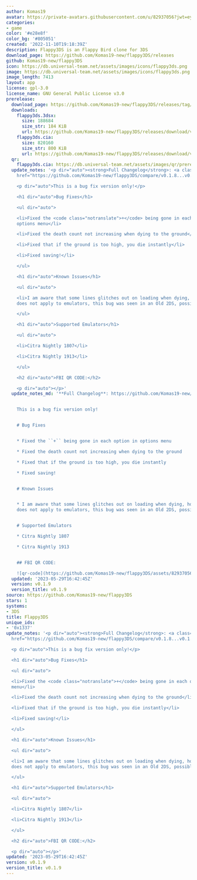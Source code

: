 ```yaml
---
author: Komas19
avatar: https://private-avatars.githubusercontent.com/u/82937056?jwt=eyJhbGciOiJIUzI1NiIsInR5cCI6IkpXVCJ9.eyJpc3MiOiJnaXRodWIuY29tIiwiYXVkIjoicmF3LmdpdGh1YnVzZXJjb250ZW50LmNvbSIsImtleSI6ImtleTEiLCJleHAiOjE3MzQ2MTE0NjAsIm5iZiI6MTczNDYxMDI2MCwicGF0aCI6Ii91LzgyOTM3MDU2In0.eZ3wm22XPWWw34ueL8XgJb79cor7KLGvW8MDrXCIAwQ&v=4
categories:
- game
color: '#e28e8f'
color_bg: '#805051'
created: '2022-11-10T19:18:39Z'
description: Flappy3DS is an Flappy Bird clone for 3DS
download_page: https://github.com/Komas19-new/flappy3DS/releases
github: Komas19-new/flappy3DS
icon: https://db.universal-team.net/assets/images/icons/flappy3ds.png
image: https://db.universal-team.net/assets/images/icons/flappy3ds.png
image_length: 7413
layout: app
license: gpl-3.0
license_name: GNU General Public License v3.0
prerelease:
  download_page: https://github.com/Komas19-new/flappy3DS/releases/tag/v0.1.9
  downloads:
    flappy3ds.3dsx:
      size: 188684
      size_str: 184 KiB
      url: https://github.com/Komas19-new/flappy3DS/releases/download/v0.1.9/flappy3ds.3dsx
    flappy3ds.cia:
      size: 820160
      size_str: 800 KiB
      url: https://github.com/Komas19-new/flappy3DS/releases/download/v0.1.9/flappy3ds.cia
  qr:
    flappy3ds.cia: https://db.universal-team.net/assets/images/qr/prerelease/flappy3ds-cia.png
  update_notes: '<p dir="auto"><strong>Full Changelog</strong>: <a class="commit-link"
    href="https://github.com/Komas19-new/flappy3DS/compare/v0.1.8...v0.1.9"><tt>v0.1.8...v0.1.9</tt></a></p>

    <p dir="auto">This is a bug fix version only!</p>

    <h1 dir="auto">Bug Fixes</h1>

    <ul dir="auto">

    <li>Fixed the <code class="notranslate">+</code> being gone in each option in
    options menu</li>

    <li>Fixed the death count not increasing when dying to the ground</li>

    <li>Fixed that if the ground is too high, you die instantly</li>

    <li>Fixed saving!</li>

    </ul>

    <h1 dir="auto">Known Issues</h1>

    <ul dir="auto">

    <li>I am aware that some lines glitches out on loading when dying, however, this
    does not apply to emulators, this bug was seen in an Old 2DS, possibly other too.</li>

    </ul>

    <h1 dir="auto">Supported Emulators</h1>

    <ul dir="auto">

    <li>Citra Nightly 1807</li>

    <li>Citra Nightly 1913</li>

    </ul>

    <h2 dir="auto">FBI QR CODE:</h2>

    <p dir="auto"></p>'
  update_notes_md: '**Full Changelog**: https://github.com/Komas19-new/flappy3DS/compare/v0.1.8...v0.1.9


    This is a bug fix version only!


    # Bug Fixes


    * Fixed the ``+`` being gone in each option in options menu

    * Fixed the death count not increasing when dying to the ground

    * Fixed that if the ground is too high, you die instantly

    * Fixed saving!


    # Known Issues


    * I am aware that some lines glitches out on loading when dying, however, this
    does not apply to emulators, this bug was seen in an Old 2DS, possibly other too.


    # Supported Emulators

    * Citra Nightly 1807

    * Citra Nightly 1913


    ## FBI QR CODE:

    ![qr-code](https://github.com/Komas19-new/flappy3DS/assets/82937056/ca16bfc3-d3d6-4977-bfbe-ef420178f5f1)'
  updated: '2023-05-29T16:42:45Z'
  version: v0.1.9
  version_title: v0.1.9
source: https://github.com/Komas19-new/flappy3DS
stars: 1
systems:
- 3DS
title: Flappy3DS
unique_ids:
- '0x1337'
update_notes: '<p dir="auto"><strong>Full Changelog</strong>: <a class="commit-link"
  href="https://github.com/Komas19-new/flappy3DS/compare/v0.1.8...v0.1.9"><tt>v0.1.8...v0.1.9</tt></a></p>

  <p dir="auto">This is a bug fix version only!</p>

  <h1 dir="auto">Bug Fixes</h1>

  <ul dir="auto">

  <li>Fixed the <code class="notranslate">+</code> being gone in each option in options
  menu</li>

  <li>Fixed the death count not increasing when dying to the ground</li>

  <li>Fixed that if the ground is too high, you die instantly</li>

  <li>Fixed saving!</li>

  </ul>

  <h1 dir="auto">Known Issues</h1>

  <ul dir="auto">

  <li>I am aware that some lines glitches out on loading when dying, however, this
  does not apply to emulators, this bug was seen in an Old 2DS, possibly other too.</li>

  </ul>

  <h1 dir="auto">Supported Emulators</h1>

  <ul dir="auto">

  <li>Citra Nightly 1807</li>

  <li>Citra Nightly 1913</li>

  </ul>

  <h2 dir="auto">FBI QR CODE:</h2>

  <p dir="auto"></p>'
updated: '2023-05-29T16:42:45Z'
version: v0.1.9
version_title: v0.1.9
---
```


